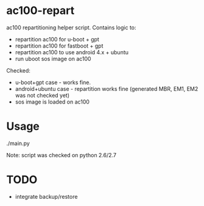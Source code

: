 ac100-repart
============

ac100 repartitioning helper script.
Contains logic to:
- repartition ac100 for u-boot + gpt
- repartition ac100 for fastboot + gpt
- repartition ac100 to use android 4.x + ubuntu
- run uboot sos image on ac100

Checked:
- u-boot+gpt case - works fine.
- android+ubuntu case - repartition works fine
(generated MBR, EM1, EM2 was not checked yet)
- sos image is loaded on ac100

Usage
=====
./main.py

Note: script was checked on python 2.6/2.7


TODO
====
- integrate backup/restore
